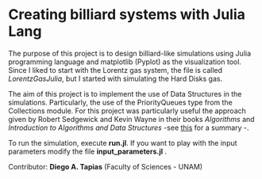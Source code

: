 Creating billiard systems with Julia Lang
=====================================

The purpose of this project is to design billiard-like simulations using Julia programming language and matplotlib (Pyplot)
as the visualization tool. Since I liked to start with the Lorentz gas system, the file is called *LorentzGasJulia*, but I
started with simulating the Hard Disks gas.

The aim of this project is to implement the use of Data Structures in the simulations. Particularly, the use of the PriorityQueues
type from the Collections module. For this project was particularly useful the approach given by Robert Sedgewick and Kevin Wayne
in their books *Algorithms* and *Introduction to Algorithms and Data Structures* -see [this](http://www.cs.princeton.edu/courses/archive/spr07/cos226/lectures/06PriorityQueues.pdf)
for a summary -.

To run the simulation, execute **run.jl**. If you want to play with the input parameters modify the file **input_parameters.jl** .

Contributor: **Diego A. Tapias** (Faculty of Sciences - UNAM)

